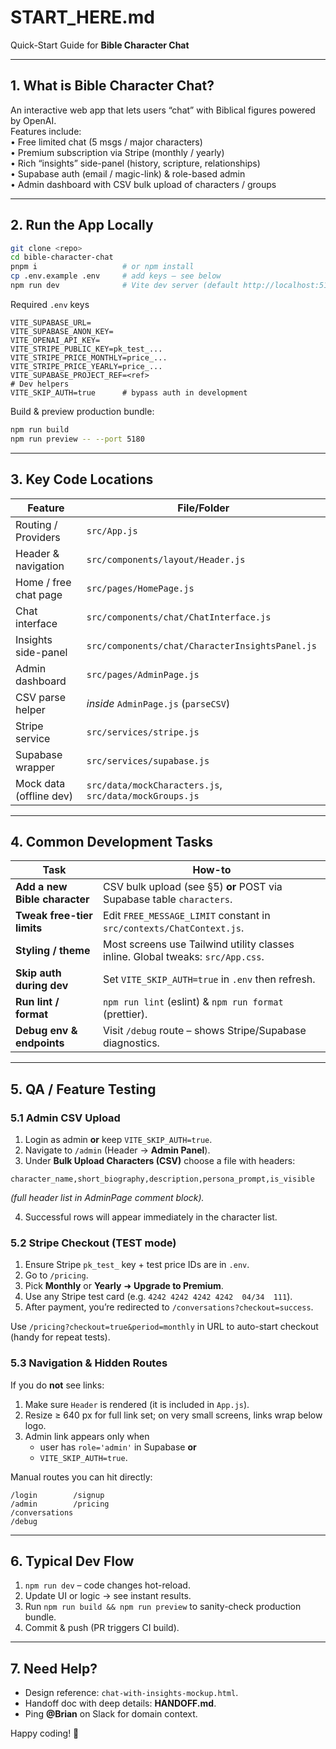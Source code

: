 # START_HERE.md  
Quick-Start Guide for **Bible Character Chat**

---

## 1. What is Bible Character Chat?
An interactive web app that lets users “chat” with Biblical figures powered by OpenAI.  
Features include:  
• Free limited chat (5 msgs / major characters)  
• Premium subscription via Stripe (monthly / yearly)  
• Rich “insights” side-panel (history, scripture, relationships)  
• Supabase auth (email / magic-link) & role-based admin  
• Admin dashboard with CSV bulk upload of characters / groups  

---

## 2. Run the App Locally

```bash
git clone <repo>
cd bible-character-chat
pnpm i                   # or npm install
cp .env.example .env     # add keys – see below
npm run dev              # Vite dev server (default http://localhost:5173)
```

Required `.env` keys  
```
VITE_SUPABASE_URL=
VITE_SUPABASE_ANON_KEY=
VITE_OPENAI_API_KEY=
VITE_STRIPE_PUBLIC_KEY=pk_test_...
VITE_STRIPE_PRICE_MONTHLY=price_...
VITE_STRIPE_PRICE_YEARLY=price_...
VITE_SUPABASE_PROJECT_REF=<ref>
# Dev helpers
VITE_SKIP_AUTH=true      # bypass auth in development
```

Build & preview production bundle:

```bash
npm run build
npm run preview -- --port 5180
```

---

## 3. Key Code Locations

| Feature | File/Folder |
| ------- | ----------- |
| Routing / Providers | `src/App.js` |
| Header & navigation | `src/components/layout/Header.js` |
| Home / free chat page | `src/pages/HomePage.js` |
| Chat interface | `src/components/chat/ChatInterface.js` |
| Insights side-panel | `src/components/chat/CharacterInsightsPanel.js` |
| Admin dashboard | `src/pages/AdminPage.js` |
| CSV parse helper | _inside_ `AdminPage.js` (`parseCSV`) |
| Stripe service | `src/services/stripe.js` |
| Supabase wrapper | `src/services/supabase.js` |
| Mock data (offline dev) | `src/data/mockCharacters.js`, `src/data/mockGroups.js` |

---

## 4. Common Development Tasks

| Task | How-to |
| ---- | ------ |
| **Add a new Bible character** | CSV bulk upload (see §5) **or** POST via Supabase table `characters`. |
| **Tweak free-tier limits** | Edit `FREE_MESSAGE_LIMIT` constant in `src/contexts/ChatContext.js`. |
| **Styling / theme** | Most screens use Tailwind utility classes inline. Global tweaks: `src/App.css`. |
| **Skip auth during dev** | Set `VITE_SKIP_AUTH=true` in `.env` then refresh. |
| **Run lint / format** | `npm run lint` (eslint) & `npm run format` (prettier). |
| **Debug env & endpoints** | Visit `/debug` route – shows Stripe/Supabase diagnostics. |

---

## 5. QA / Feature Testing

### 5.1 Admin CSV Upload
1. Login as admin **or** keep `VITE_SKIP_AUTH=true`.  
2. Navigate to `/admin` (Header → **Admin Panel**).  
3. Under **Bulk Upload Characters (CSV)** choose a file with headers:

```
character_name,short_biography,description,persona_prompt,is_visible
```
*(full header list in AdminPage comment block).*

4. Successful rows will appear immediately in the character list.

### 5.2 Stripe Checkout (TEST mode)
1. Ensure Stripe `pk_test_` key + test price IDs are in `.env`.  
2. Go to `/pricing`.  
3. Pick **Monthly** or **Yearly** ➜ **Upgrade to Premium**.  
4. Use any Stripe test card (e.g. `4242 4242 4242 4242  04/34  111`).  
5. After payment, you’re redirected to `/conversations?checkout=success`.

Use `/pricing?checkout=true&period=monthly` in URL to auto-start checkout (handy for repeat tests).

### 5.3 Navigation & Hidden Routes
If you do **not** see links:  
1. Make sure `Header` is rendered (it is included in `App.js`).  
2. Resize ≥ 640 px for full link set; on very small screens, links wrap below logo.  
3. Admin link appears only when  
   * user has `role='admin'` in Supabase **or**  
   * `VITE_SKIP_AUTH=true`.

Manual routes you can hit directly:
```
/login        /signup
/admin        /pricing
/conversations
/debug
```

---

## 6. Typical Dev Flow

1. `npm run dev` – code changes hot-reload.  
2. Update UI or logic → see instant results.  
3. Run `npm run build && npm run preview` to sanity-check production bundle.  
4. Commit & push (PR triggers CI build).

---

## 7. Need Help?

* Design reference: `chat-with-insights-mockup.html`.  
* Handoff doc with deep details: **HANDOFF.md**.  
* Ping **@Brian** on Slack for domain context.  

Happy coding! 🙌
